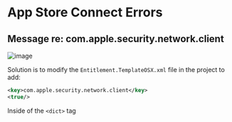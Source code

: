 # App Store Connect Errors

## Message re: com.apple.security.network.client

![image](https://github.com/DelphiWorlds/HowTo/assets/22670829/40e89d40-b9c6-4428-b584-f91d26ae13b4)

Solution is to modify the `Entitlement.TemplateOSX.xml` file in the project to add:

```xml
<key>com.apple.security.network.client</key>
<true/>
```

Inside of the `<dict>` tag